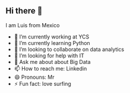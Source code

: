 ## Hi there 👋

I am Luis from Mexico 
- 🔭 I’m currently working at YCS
- 🌱 I’m currently learning Python
- 👯 I’m looking to collaborate on data analytics
- 🤔 I’m looking for help with IT
- 💬 Ask me about about Big Data 
- 📫 How to reach me: Linkedin
- 😄 Pronouns: Mr
- ⚡ Fun fact: love surfing


<!--
**LuisBuruato/LuisBuruato** is a ✨ _special_ ✨ repository because its `README.md` (this file) appears on your GitHub profile.

Here are some ideas to get you started:

- 🔭 I’m currently working at YCS
- 🌱 I’m currently learning Python
- 👯 I’m looking to collaborate on data analytics
- 🤔 I’m looking for help with IT
- 💬 Ask me about Passionate about Data 
- 📫 How to reach me: Linkedin
- 😄 Pronouns: Mr
- ⚡ Fun fact: love surfing
-->
